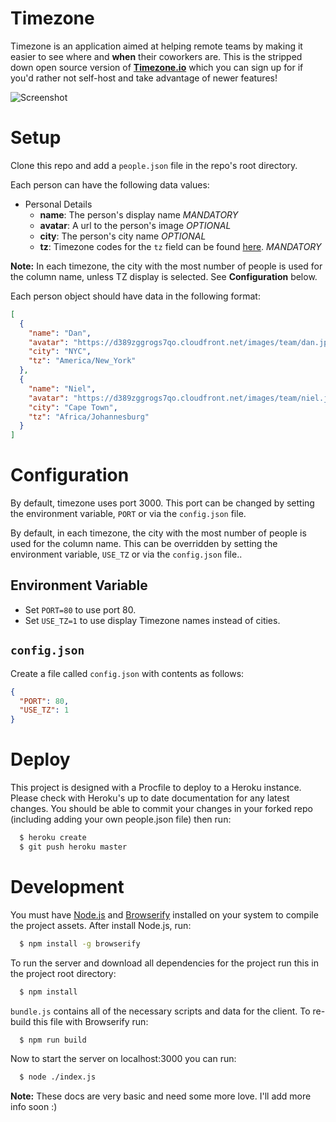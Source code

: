 # Timezone

Timezone is an application aimed at helping remote teams by making it
easier to see where and **when** their coworkers are. This is the stripped
down open source version of **[Timezone.io](http://timezone.io)** which
you can sign up for if you'd rather not self-host and take advantage of
newer features!

![Screenshot](https://dl.dropboxusercontent.com/u/50627698/timezone-github.png)

# Setup

Clone this repo and add a `people.json` file in the repo's root directory.

Each person can have the following data values:

* Personal Details
  * **name**: The person's display name *MANDATORY*
  * **avatar**: A url to the person's image *OPTIONAL*
  * **city**: The person's city name *OPTIONAL*
  * **tz**: Timezone codes for the `tz` field can be found [here](http://momentjs.com/timezone/). *MANDATORY*

**Note:** In each timezone, the city with the most number of people is used for the column name, unless TZ display is selected.  See **Configuration** below.

Each person object should have data in the following format:

```json
[
  {
    "name": "Dan",
    "avatar": "https://d389zggrogs7qo.cloudfront.net/images/team/dan.jpg",
    "city": "NYC",
    "tz": "America/New_York"
  },
  {
    "name": "Niel",
    "avatar": "https://d389zggrogs7qo.cloudfront.net/images/team/niel.jpg",
    "city": "Cape Town",
    "tz": "Africa/Johannesburg"
  }
]
```

# Configuration

By default, timezone uses port 3000.  This port can be changed by setting
the environment variable, `PORT` or via the `config.json` file.

By default, in each timezone, the city with the most number of people
is used for the column name.  This can be overridden by setting the
environment variable, `USE_TZ` or via the `config.json` file..

## Environment Variable

* Set `PORT=80` to use port 80.
* Set `USE_TZ=1` to use display Timezone names instead of cities.

## `config.json`

Create a file called `config.json` with contents as follows:

```json
{
  "PORT": 80,
  "USE_TZ": 1
}
```

# Deploy

This project is designed with a Procfile to deploy to a Heroku instance. Please
check with Heroku's up to date documentation for any latest changes. You should
be able to commit your changes in your forked repo (including adding your own
people.json file) then run:

```bash
  $ heroku create
  $ git push heroku master
```


# Development

You must have [Node.js](http://nodejs.org/) and [Browserify](http://browserify.org/)
installed on your system to compile the project assets. After install Node.js, run:

```bash
  $ npm install -g browserify
```

To run the server and download all dependencies for the project run this in the
project root directory:

```bash
  $ npm install
```

`bundle.js` contains all of the necessary scripts and data for the client.
To re-build this file with Browserify run:

```bash
  $ npm run build
```

Now to start the server on localhost:3000 you can run:

```bash
  $ node ./index.js
```

**Note:** These docs are very basic and need some more love. I'll add more info
soon  :)
